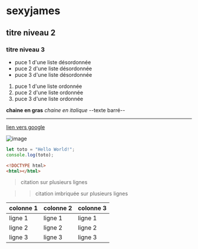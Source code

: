 # sexyjames
## titre niveau 2
### titre niveau 3

+ puce 1 d'une liste désordonnée
+ puce 2 d'une liste désordonnée
+ puce 3 d'une liste désordonnée

1. puce 1 d'une liste ordonnée
2. puce 2 d'une liste ordonnée
3. puce 3 d'une liste ordonnée

**chaine en gras**
*chaine en italique*
--texte barré--

---

[lien vers google](https://www.google.com)

![image](https://www.google.com/images/branding/googlelogo/1x/googlelogo_color_272x92dp.png)

```javascript
let toto = "Hello World!";
console.log(toto);
```

```html
<!DOCTYPE html>
<html></html>
```

> citation 
> sur plusieurs lignes

> > citation imbriquée
> > sur plusieurs lignes

| colonne 1 | colonne 2 | colonne 3 |
|-----------|-----------|-----------|
| ligne 1   | ligne 1   | ligne 1   |
| ligne 2   | ligne 2   | ligne 2   |
| ligne 3   | ligne 3   | ligne 3   |
